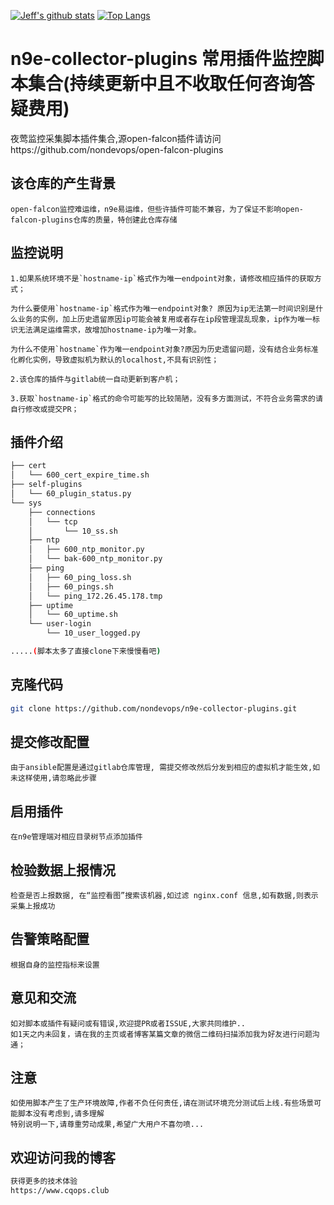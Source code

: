 [![Jeff's github stats](https://github-readme-stats.vercel.app/api?username=nondevops&show_icons=true&theme=dark&layout=compact)](https://github.com/nondevops/n9e-collector-plugins)
[![Top Langs](https://github-readme-stats.vercel.app/api/top-langs/?username=nondevops&layout=compact)](https://github.com/nondevops/n9e-collector-plugins)


# n9e-collector-plugins 常用插件监控脚本集合(持续更新中且不收取任何咨询答疑费用)
夜莺监控采集脚本插件集合,源open-falcon插件请访问https://github.com/nondevops/open-falcon-plugins

## 该仓库的产生背景

``` text
open-falcon监控难运维，n9e易运维，但些许插件可能不兼容，为了保证不影响open-falcon-plugins仓库的质量，特创建此仓库存储
```

## 监控说明

``` text
1.如果系统环境不是`hostname-ip`格式作为唯一endpoint对象，请修改相应插件的获取方式；

为什么要使用`hostname-ip`格式作为唯一endpoint对象? 原因为ip无法第一时间识别是什么业务的实例，加上历史遗留原因ip可能会被复用或者存在ip段管理混乱现象，ip作为唯一标识无法满足运维需求，故增加hostname-ip为唯一对象。

为什么不使用`hostname`作为唯一endpoint对象?原因为历史遗留问题，没有结合业务标准化孵化实例，导致虚拟机为默认的localhost,不具有识别性；

2.该仓库的插件与gitlab统一自动更新到客户机；

3.获取`hostname-ip`格式的命令可能写的比较简陋，没有多方面测试，不符合业务需求的请自行修改或提交PR；
```

## 插件介绍

``` bash
├── cert
│   └── 600_cert_expire_time.sh
├── self-plugins
│   └── 60_plugin_status.py
└── sys
    ├── connections
    │   └── tcp
    │       └── 10_ss.sh
    ├── ntp
    │   ├── 600_ntp_monitor.py
    │   └── bak-600_ntp_monitor.py
    ├── ping
    │   ├── 60_ping_loss.sh
    │   ├── 60_pings.sh
    │   └── ping_172.26.45.178.tmp
    ├── uptime
    │   └── 60_uptime.sh
    └── user-login
        └── 10_user_logged.py

.....(脚本太多了直接clone下来慢慢看吧)


```

## 克隆代码

``` bash
git clone https://github.com/nondevops/n9e-collector-plugins.git
```

## 提交修改配置

``` text
由于ansible配置是通过gitlab仓库管理, 需提交修改然后分发到相应的虚拟机才能生效,如未这样使用,请忽略此步骤
```

## 启用插件

``` text
在n9e管理端对相应目录树节点添加插件
```

## 检验数据上报情况

``` text
检查是否上报数据, 在“监控看图”搜索该机器,如过滤 nginx.conf 信息,如有数据,则表示采集上报成功
```

## 告警策略配置

``` text
根据自身的监控指标来设置
```
## 意见和交流
```
如对脚本或插件有疑问或有错误,欢迎提PR或者ISSUE,大家共同维护..
如1天之内未回复，请在我的主页或者博客某篇文章的微信二维码扫描添加我为好友进行问题沟通；
```

## 注意
```
如使用脚本产生了生产环境故障,作者不负任何责任,请在测试环境充分测试后上线.有些场景可能脚本没有考虑到,请多理解
特别说明一下,请尊重劳动成果,希望广大用户不喜勿喷...
```

## 欢迎访问我的博客

``` bash
获得更多的技术体验
https://www.cqops.club
```
